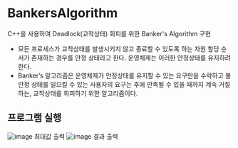 # BankersAlgorithm
C++을 사용하여 Deadlock(교착상태) 회피를 위한 Banker's Algorithm 구현

- 모든 프로세스가 교착상태를 발생시키지 않고 종료할 수 있도록 하는 자원 할당 순서가 존재하는 경우를 안정 상태라고 한다. 운영체제는 이러한 안정상태를 유지하려 한다.
- Banker’s 알고리즘은 운영체제가 안정상태를 유지할 수 있는 요구만을 수락하고 불안정 상태를 일으킬 수 있는 사용자의 요구는 후에 만족될 수 있을 때까지 계속 거절하는, 교착상태를 회피하기 위한 알고리즘이다.


## 프로그램 실행
![image](https://user-images.githubusercontent.com/77111523/116789762-73b1ca00-aaeb-11eb-9ff5-5986d07b60a8.png)
최대값 출력
![image](https://user-images.githubusercontent.com/77111523/116789794-a6f45900-aaeb-11eb-9d90-8d518fd7d479.png)
결과 출력
